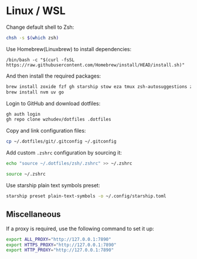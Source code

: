 # Linux / WSL

Change default shell to Zsh:

```bash
chsh -s $(which zsh)
```

Use Homebrew(Linuxbrew) to install dependencies:

```shell
/bin/bash -c "$(curl -fsSL https://raw.githubusercontent.com/Homebrew/install/HEAD/install.sh)"
```

And then install the required packages:

```bash
brew install zoxide fzf gh starship stow eza tmux zsh-autosuggestions zsh-syntax-highlighting lazygit lazydocker mise
brew install nvm uv go
```

Login to GitHub and download dotfiles:

```bash
gh auth login
gh repo clone wzhudev/dotfiles .dotfiles
```

Copy and link configuration files:

```bash
cp ~/.dotfiles/git/.gitconfig ~/.gitconfig
```

Add custom `.zshrc` configuration by sourcing it:

```bash
echo "source ~/.dotfiles/zsh/.zshrc" >> ~/.zshrc

source ~/.zshrc
```

Use starship plain text symbols preset:

```bash
starship preset plain-text-symbols -o ~/.config/starship.toml
```

## Miscellaneous

If a proxy is required, use the following command to set it up:

```bash
export ALL_PROXY="http://127.0.0.1:7890"
export HTTPS_PROXY="http://127.0.0.1:7890"
export HTTP_PROXY="http://127.0.0.1:7890"
```
